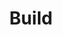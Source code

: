 ---
title:        Build
layout:       default
permalink:    Build/
category:     Build
has_children: true
---